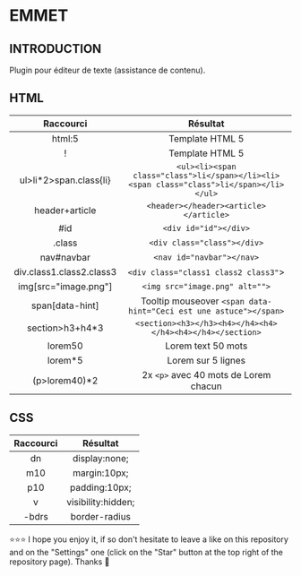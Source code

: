 # EMMET

## INTRODUCTION
Plugin pour éditeur de texte (assistance de contenu).

## HTML
| Raccourci | Résultat |
| :-------: | :------: |
| html:5 | Template HTML 5 |
| ! | Template HTML 5 |
| ul>li*2>span.class{li} | `<ul><li><span class="class">li</span></li><li><span class="class">li</span></li></ul>` |
| header+article | `<header></header><article></article>`|
| #id | `<div id="id"></div>` |
| .class | `<div class="class"></div>` |
| nav#navbar | `<nav id="navbar"></nav>` |
| div.class1.class2.class3 | `<div class="class1 class2 class3"`> |
| img[src="image.png"] | `<img src="image.png" alt="">` |
| span[data-hint] | Tooltip mouseover `<span data-hint="Ceci est une astuce"></span>` |
| section>h3+h4*3 | `<section><h3></h3><h4></h4><h4></h4><h4></h4></section>` |
| lorem50 | Lorem text 50 mots |
| lorem*5 | Lorem sur 5 lignes |
| (p>lorem40)*2 | 2x `<p>` avec 40 mots de Lorem chacun |

## CSS
| Raccourci | Résultat |
| :-------: | :------: |
| dn | display:none; |
| m10 | margin:10px; |
| p10 | padding:10px; |
| v | visibility:hidden; |
| -bdrs | border-radius |

⭐⭐⭐ I hope you enjoy it, if so don't hesitate to leave a like on this repository and on the "Settings" one (click on the "Star" button at the top right of the repository page). Thanks 🤗
